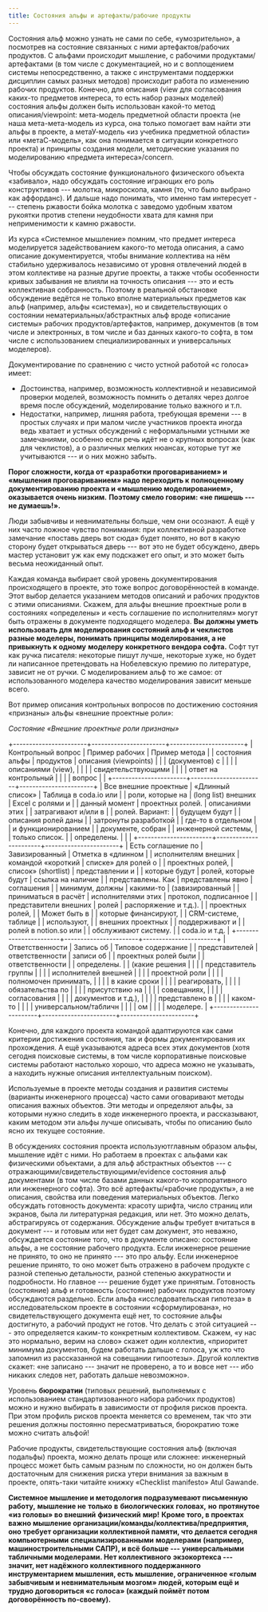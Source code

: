 ```yaml
---
title: Состояния альфы и артефакты/рабочие продукты
---
```


Состояния альф можно узнать не сами по себе, «умозрительно», а посмотрев
на состояние связанных с ними артефактов/рабочих продуктов. С альфами
происходит мышление, с рабочими продуктами/артефактами (в том числе с
документацией, но и с воплощением системы непосредственно, а также с
инструментами поддержки дисциплин самых разных методов) происходит
работа по изменению рабочих продуктов. Конечно, для описания (view для
согласования каких-то предметов интереса, то есть набор разных моделей)
состояния альфы должен быть использован какой-то метод
описания/viewpoint: мета-модель предметной области проекта (не наша
мета-мета-модель из курса, она только помогает вам найти эти альфы в
проекте, а метаУ-модель «из учебника предметной области» или
«метаС-модель», как она понимается в ситуации конкретного проекта) и
принципы создания модели, методические указания по моделированию
«предмета интереса»/concern.

Чтобы обсуждать состояние функционального физического объекта
«забивало», надо обсуждать состояние играющих его роль конструктивов ---
молотка, микроскопа, камня (то, что было выбрано как аффорданс). И
дальше надо понимать, что именно там интересует --- степень ржавости
бойка молотка с заведомо удобным хватом рукоятки против степени
неудобности хвата для камня при неприменимости к камню ржавости.

Из курса «Системное мышление» помним, что предмет интереса моделируется
задействованием какого-то метода описания, а само описание
документируется, чтобы внимание коллектива на нём стабильно удерживалось
независимо от уровня отвлечений людей в этом коллективе на разные другие
проекты, а также чтобы особенности кривых забывания не влияли на
точность описания --- это и есть коллективная собранность. Поэтому в
реальной обстановке обсуждение ведётся не только вполне материальных
предметов как альф (например, альфы «система»), но и свидетельствующих о
состоянии нематериальных/абстрактных альф вроде «описание системы»
рабочих продуктов/артефактов, например, документов (в том числе и
электронных, в том числе и баз данных какого-то софта, в том числе с
использованием специализированных и универсальных моделеров).

Документирование по сравнению с чисто устной работой «с голоса» имеет:

-   Достоинства, например, возможность коллективной и независимой
    проверки моделей, возможность помнить о деталях через долгое время
    после обсуждений, моделирование только важного и т.п.
-   Недостатки, например, лишняя работа, требующая времени --- в простых
    случаях и при малом числе участников проекта иногда ведь хватает и
    устных обсуждений с неформальными устными же замечаниями, особенно
    если речь идёт не о крупных вопросах (как для чеклистов), а о
    различных мелких нюансах, которые тут же учитываются --- и о них
    можно забыть.

**Порог сложности, когда от «разработки проговариванием» и «мышления
проговариванием» надо переходить к** **полноценному** **документированию
проекта и «мышлению моделированием», оказывается очень низким.**
**Поэтому смело говорим: «не пишешь ---** **не думаешь!».**

Люди забывчивы и невнимательны больше, чем они осознают. А ещё у них
часто ложное чувство понимания: при коллективной разработке замечание
«поставь дверь вот сюда» будет понято, но вот в какую сторону будет
открываться дверь --- вот это не будет обсуждено, дверь мастер установит
уж как ему подскажет его опыт, и это может быть весьма неожиданный опыт.

Каждая команда выбирает свой уровень документирования происходящего в
проекте, это тоже вопрос договорённостей в команде. Этот выбор делается
указанием методов описаний и рабочих продуктов с этими описаниями.
Скажем, для альфы внешние проектные роли в состояниях «определены» и
«есть соглашение по исполнителям» могут быть отражены в документе
подходящего моделера. **Вы** **должны уметь использовать для**
**моделирования состояний альф и чеклистов** **разные моделеры, понимать
принципы моделирования, а не привыкнуть к одному** **моделеру**
**конкретного вендора софта.** Софт тут как ручка писателя: некоторые
пишут лучше, некоторые хуже, но будет ли написанное претендовать на
Нобелевскую премию по литературе, зависит не от ручки. С моделированием
альф то же самое: от использованного моделера качество моделирования
зависит меньше всего.

Вот пример описания контрольных вопросов по достижению состояния
«признаны» альфы «внешние проектные роли»:

*Состояние* *«Внешние проектные роли* *признаны»*

+-----------------------+-----------------------+-----------------------+
| Контрольный вопрос    | Пример рабочих        | Пример метода         |
| состояния альфы       | продуктов             | описания (viewpoints) |
|                       | (документов) с        |                       |
|                       | описаниями (view),    |                       |
|                       | свидетельствующими    |                       |
|                       | ответ на контрольный  |                       |
|                       | вопрос                |                       |
+-----------------------+-----------------------+-----------------------+
| Все внешние проектные | «Длинный список»      | Таблица в coda.io или |
| роли, которые на      | (long list) внешних   | Excel с ролями и      |
| данный момент         | проектных ролей.      | описаниями этих       |
| затрагивают и/или в   |                       | ролей. Вариант:       |
| будущем будут         |                       | описания ролей даны   |
| затронуты разработкой |                       | где-то в отдельном    |
| и функционированием   |                       | документе, собран     |
| инженерной системы,   |                       | только список.        |
| определены.           |                       |                       |
+-----------------------+-----------------------+-----------------------+
| Есть соглашение по    | Завизированный        | Отметка в «длинном    |
| исполнителям внешних  | командой «короткий    | списке» для ролей о   |
| проектных ролей,      | список» (shortlist)   | представлении и       |
| которые будут         | ролей, которые будут  | ссылка на наличие     |
| представлены. Как     | представлены явно     | соглашения            |
| минимум, должны       | какими-то             | (завизированный       |
| приниматься в расчёт  | исполнителями этих    | протокол, подписанное |
| представители внешних | ролей                 | распоряжение и т.д.). |
| проектных ролей,      |                       | Может быть в          |
| которые финансируют,  |                       | CRM-системе, таблице  |
| используют,           |                       | внешних проектных     |
| поддерживают и        |                       | ролей в notion.so или |
| обслуживают систему.  |                       | coda.io и т.д.        |
+-----------------------+-----------------------+-----------------------+
| Ответственности       | Запись об             | Типовое содержание    |
| представителей        | ответственности       | записи об             |
| проектных ролей были  |                       | ответственности       |
| определены.           |                       | (какие решения        |
|                       |                       | представитель группы  |
|                       |                       | исполнителей внешней  |
|                       |                       | проектной роли        |
|                       |                       | полномочен принимать, |
|                       |                       | в какие сроки         |
|                       |                       | реагировать,          |
|                       |                       | обязательства по      |
|                       |                       | присутствию на        |
|                       |                       | совещаниях,           |
|                       |                       | согласования          |
|                       |                       | документов и т.д.),   |
|                       |                       | представлено в        |
|                       |                       | каком-то              |
|                       |                       | универсальном/табличн |
|                       |                       | ом                    |
|                       |                       | моделере.             |
+-----------------------+-----------------------+-----------------------+

Конечно, для каждого проекта командой адаптируются как сами критерии
достижения состояния, так и формы документирования их прохождения. А ещё
указываются адреса всех этих документов (хотя сегодня поисковые системы,
в том числе корпоративные поисковые системы работают настолько хорошо,
что адреса можно не указывать, а находить нужные описания
интеллектуальным поиском).

Используемые в проекте методы создания и развития системы (варианты
инженерного процесса) часто сами оговаривают методы описания важных
объектов. Эти методы и определяют альфы, за которыми нужно следить в
ходе инженерного проекта, и рассказывают, каким методом эти альфы лучше
описывать, чтобы по описанию было ясно их текущее состояние.

В обсуждениях состояния проекта используютглавным образом альфы,
мышление идёт с ними. Но работаем в проектах с альфами как физическими
объектами, а для альф абстрактных объектов --- с
отражающими/свидетельствующими/evidence состояния альф документами (в
том числе базами данных какого-то корпоративного или инженерного софта).
Это всё артефакты/«рабочие продукты», а не описания, свойства или
поведения материальных объектов. Легко обсуждать готовность документа:
красоту шрифта, число страниц или экранов, была ли литературная
редакция, или нет. Это можно делать, абстрагируясь от содержания.
Обсуждение альфы требует вчитаться в документ --- и готовым или нет
будет сам документ, это неважно, обсуждается состояние того, что в
документе описано: состояние альфы, а не состояние рабочего продукта.
Если инженерное решение не принято, то оно не принято --- это про альфу.
Если инженерное решение принято, то оно может быть отражено в рабочем
продукте с разной степенью детальности, разной степенью аккуратности и
подробности. Но главное --- решение будет уже принятым. Готовность
(состояние) альф и готовность (состояние) рабочих продуктов поэтому
обсуждаются раздельно. Если альфа «исследовательская гипотеза» в
исследовательском проекте в состоянии «сформулирована», но
свидетельствующего документа ещё нет, то состояние альфы достигнуто, а
рабочий продукт не готов. Что делать с этой ситуацией --- это
определяется каким-то конкретным коллективом. Скажем, «у нас это
нормально, верим на слово» скажет один коллектив, «приоритет минимума
документов, будем работать дальше с голоса, уж кто что запомнил из
рассказанной на совещании гипоотезы». Другой коллектив скажет: «не
записано --- значит не проверено, а то и вовсе нет --- ибо никаких
следов нет, работать дальше невозможно».

Уровень **бюрократии** (типовых решений, выполняемых с использованием
стандартизованного набора рабочих продуктов) можно и нужно выбирать в
зависимости от профиля рисков проекта. При этом профиль рисков проекта
меняется со временем, так что эти решения должны постоянно
пересматриваться, бюрократию тоже можно считать альфой!

Рабочие продукты, свидетельствующие состояния альф (включая подальфы)
проекта, можно делать проще или сложнее: инженерный процесс может быть
самым разным по сложности, но он должен быть достаточным для снижения
риска утери внимания за важным в проекте, опять-таки читайте книжку
«Checklist manifesto» Atul Gawande.

**Системное мышление и методология подразумевают письменную работу,**
**мышление не** **только** **в** **биологических** **головах,** **но**
**протянутое** **«из головы» во внешний** **физический** **мир!**
**Кроме того, в проектах важно мышление
организации/команды/коллектива/предприятия, оно требует организации
коллективной памяти, что делается сегодня** **компьютерными**
**специализированными** **моделерами** **(например, машиностроительными
САПР), и всё больше ---** **универсальными табличными моделерами. Нет
коллективного** **экзокортекса ---** **значит, нет надёжного
коллективного поддержанного инструментарием мышления, есть мышление,
ограниченное «голым забывчивым и невнимательным мозгом» людей, которым
ещё и трудно договориться «с голоса» (каждый поймёт потом договорённость
по-своему).**
